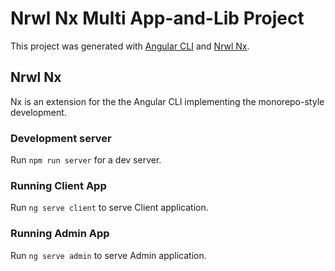 # Nrwl Nx Multi App-and-Lib Project

This project was generated with [Angular CLI](https://github.com/angular/angular-cli) and [Nrwl Nx](https://nrwl.io/nx).

## Nrwl Nx

Nx is an extension for the the Angular CLI implementing the monorepo-style development. 

### Development server

Run `npm run server` for a dev server.

### Running Client App

Run `ng serve client` to serve Client application.

### Running Admin App

Run `ng serve admin` to serve Admin application.
